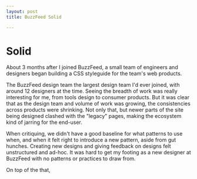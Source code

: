 ```yaml
---
layout: post
title: BuzzFeed Solid

---
```


<div class="xs-mx-auto md-mt2 xs-col-12 md-col-8 xs-block clearfix">
  
  <!-- Intro -->
  <h1>Solid</h1>
  <p>About 3 months after I joined BuzzFeed, a small team of engineers and designers began building a CSS styleguide for the team's web products.</p>
  <p>The BuzzFeed design team the largest design team I'd ever joined, with around 12 designers at the time. Seeing the breadth of work was really interesting for me, from tools design to consumer products. But it was clear that as the design team and volume of work was growing, the consistencies across products were shrinking. Not only that, but newer parts of the site being designed clashed with the "legacy" pages, making the ecosystem kind of jarring for the end-user.</p>
  <p>When critiquing, we didn't have a good baseline for what patterns to use when, and when it felt right to introduce a new pattern, aside from gut hunches. Creating new designs and giving feedback on designs felt unstructured and ad-hoc. It was hard to get my footing as a new designer at BuzzFeed with no patterns or practices to draw from.</p>
  <p>On top of the that, 
  <p>
